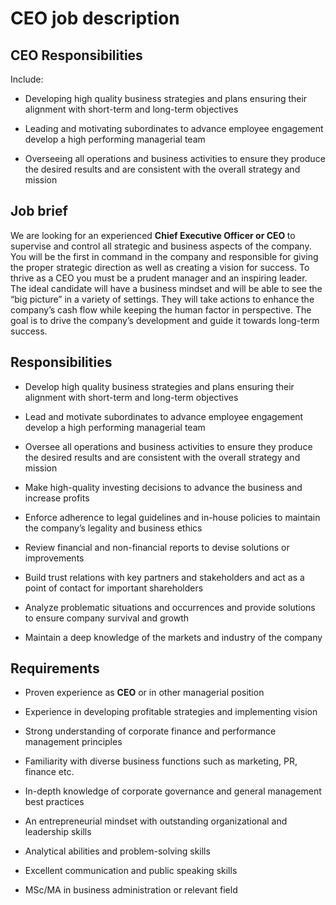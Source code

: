 # CEO job description


## CEO Responsibilities

Include:

* Developing high quality business strategies and plans ensuring their alignment with short-term and long-term objectives

* Leading and motivating subordinates to advance employee engagement develop a high performing managerial team

* Overseeing all operations and business activities to ensure they produce the desired results and are consistent with the overall strategy and mission



## Job brief

We are looking for an experienced <b>Chief Executive Officer or CEO </b>to supervise and control all strategic and business aspects of the company. You will be the first in command in the company and responsible for giving the proper strategic direction as well as creating a vision for success.
To thrive as a CEO you must be a prudent manager and an inspiring leader. The ideal candidate will have a business mindset and will be able to see the “big picture” in a variety of settings. They will take actions to enhance the company’s cash flow while keeping the human factor in perspective.
The goal is to drive the company’s development and guide it towards long-term success.


## Responsibilities

* Develop high quality business strategies and plans ensuring their alignment with short-term and long-term objectives

* Lead and motivate subordinates to advance employee engagement develop a high performing managerial team

* Oversee all operations and business activities to ensure they produce the desired results and are consistent with the overall strategy and mission

* Make high-quality investing decisions to advance the business and increase profits

* Enforce adherence to legal guidelines and in-house policies to maintain the company’s legality and business ethics

* Review financial and non-financial reports to devise solutions or improvements

* Build trust relations with key partners and stakeholders and act as a point of contact for important shareholders

* Analyze problematic situations and occurrences and provide solutions to ensure company survival and growth

* Maintain a deep knowledge of the markets and industry of the company


## Requirements

* Proven experience as <b>CEO</b> or in other managerial position

* Experience in developing profitable strategies and implementing vision

* Strong understanding of corporate finance and performance management principles

* Familiarity with diverse business functions such as marketing, PR, finance etc.

* In-depth knowledge of corporate governance and general management best practices

* An entrepreneurial mindset with outstanding organizational and leadership skills

* Analytical abilities and problem-solving skills

* Excellent communication and public speaking skills

* MSc/MA in business administration or relevant field
